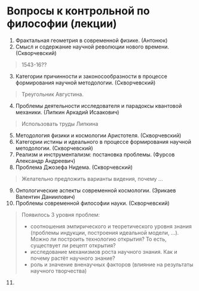 # Вопросы к контрольной по философии (лекции)

1. Фрактальная геометрия в современной физике. (Антонюк)
2. Смысл и содержание научной революции нового времени. (Скворчевский)
  >  1543-16??
3. Категории причинности и законосообразности в процессе формирования научной методологии. (Скворчевский)
  > Треугольник Августина.
4. Проблемы деятельности исследователя и парадоксы квантовой механики. (Липкин Аркадий Исаакович)
  > Использовать труды Липкина
5. Методология физики и космологии Аристотеля. (Скворчевский)
6. Категории истины и идеального в процессе формирования научной методологии. (Скворчевский)
7. Реализм и инструментализм: постановка проблемы. (Фурсов Александр Андреевич)
8. Проблема Джозефа Нидема. (Скворчевский)
  > Желательно предложить варианты видения, почему ...
9. Онтологические аспекты современной космологии. (Эрикаев Валентин Даниилович)
10. Проблемы современной философии науки. (Скворчевский)
  > Появилось 3 уровня проблем:
  > - соотношения эмпирического и теоретического уровня знания (проблемы индукции, построения идеальной модели, ...). Можно ли построить технологию открытия? То есть, существует ли рецепт открытия?
  > - исследование механизмов роста научного знания. Как и почему растёт научного знание?
  > - роль и значение вненаучных факторов (влияние на результаты научного творчества)
11.